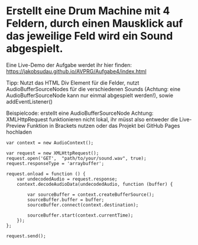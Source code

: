 # Erstellt eine Drum Machine mit 4 Feldern, durch einen Mausklick auf das jeweilige Feld wird ein Sound abgespielt.

Eine Live-Demo der Aufgabe werdet ihr hier finden: https://jakobsudau.github.io/AVPRG/Aufgabe4/index.html

Tipp: Nutzt das HTML Div Element für die Felder, nutzt AudioBufferSourceNodes für die verschiedenen Sounds (Achtung: eine AudioBufferSourceNode kann nur einmal abgespielt werden!), sowie addEventListener()

Beispielcode: erstellt eine AudioBufferSourceNode
Achtung: XMLHttpRequest funktionieren nicht lokal, ihr müsst also entweder die Live-Preview Funktion in Brackets nutzen oder das Projekt bei GitHub Pages hochladen
```
var context = new AudioContext();

var request = new XMLHttpRequest();
request.open('GET',  "path/to/your/sound.wav", true);
request.responseType = 'arraybuffer';

request.onload = function () {
    var undecodedAudio = request.response;
    context.decodeAudioData(undecodedAudio, function (buffer) {
        
        var sourceBuffer = context.createBufferSource();
        sourceBuffer.buffer = buffer;
        sourceBuffer.connect(context.destination);
        
        sourceBuffer.start(context.currentTime);
    });
};

request.send();
```